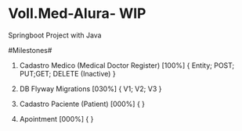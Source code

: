 # Voll.Med-Alura- WIP
Springboot Project with Java

#Milestones#

1. Cadastro Medico (Medical Doctor Register) [100%] { Entity; POST; PUT;GET; DELETE (Inactive) }
 
2. DB Flyway Migrations [030%] { V1; V2; V3 }

3. Cadastro Paciente (Patient) [000%] {  }
                                                
4. Apointment [000%] {  }
